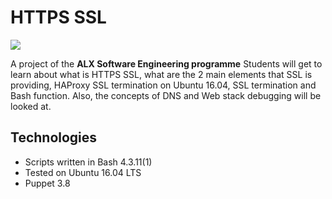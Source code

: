 # HTTPS SSL

![](https://s3.amazonaws.com/intranet-projects-files/holbertonschool-sysadmin_devops/276/FlhGPEK.png)


A project of the **ALX Software Engineering programme** Students will get to learn about what is HTTPS SSL, what are the 2 main elements that SSL is providing, HAProxy SSL termination on Ubuntu 16.04, SSL termination and Bash function. Also, the concepts of DNS and Web stack debugging will be looked at.

## Technologies
* Scripts written in Bash 4.3.11(1)
* Tested on Ubuntu 16.04 LTS
* Puppet 3.8